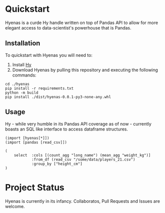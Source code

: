 # Quickstart

Hyenas is a curde Hy handle written on top of Pandas API to allow for more elegant access to data-scientist's powerhouse that is Pandas.

## Installation

To quickstart with Hyenas you will need to:

1. Install [Hy](https://docs.hylang.org/en/alpha/)
2. Download Hyenas by pulling this repository and executing the following commands:
```
cd ./hyenas
pip install -r requirements.txt
python -m build
pip install ./dist/hyenas-0.0.1-py3-none-any.whl
```
## Usage

Hy - while very humble in its Pandas API coverage as of now - currently boasts an SQL like interface to access dataframe structures.
```
(import [hyenas[*]])
(import [pandas [read_csv]])

(
    select  :cols [(count_agg "long_name") (mean_agg "weight_kg")] 
            :from_df (read_csv "/some/data/players_21.csv") 
            :group_by ["height_cm"]
)
```

# Project Status
Hyenas is currently in its infancy. Collaboratos, Pull Requests and Issues are welcome.
